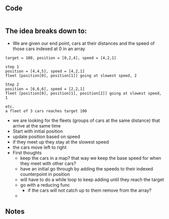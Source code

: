## Code
``` js

```

## The idea breaks down to:
- We are given our end point, cars at their distances and the speed of those cars indexed at 0 in an array
```
target = 100, position = [0,2,4], speed = [4,2,1]

step 1
position = [4,4,5], speed = [4,2,1]
fleet [position[0], position[1]] going at slowest speed, 2

Step 2
position = [6,6,6], speed = [2,2,1]
fleet [position[0], position[1], position[2]] going at slowest speed, 1

etc.
a fleet of 3 cars reaches target 100
```
- we are looking for the fleets (groups of cars at the same distance) that arrive at the same time
- Start with initial position
- update position based on speed
- if they meet up they stay at the slowest speed
- the cars move left to right
- First thoughts
	- keep the cars in a map? that way we keep the base speed for when they meet with other cars?
	- have an initial go through by adding the speeds to their indexed counterpoint in position
	- will have to do a while loop to keep adding until they reach the target
	- go with a reducing func
		- if the cars will not catch up to them remove from the array?
	- 
## Notes
